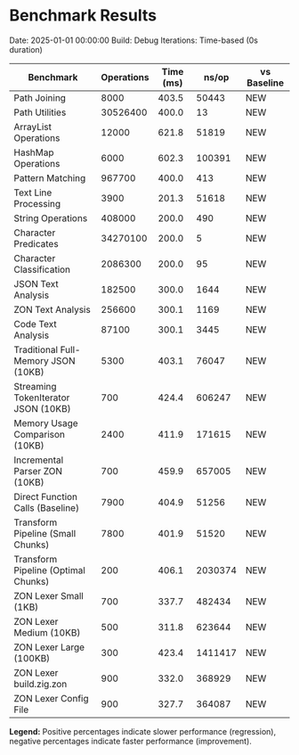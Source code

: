 # Benchmark Results

Date: 2025-01-01 00:00:00
Build: Debug
Iterations: Time-based (0s duration)

| Benchmark | Operations | Time (ms) | ns/op | vs Baseline |
|-----------|------------|-----------|-------|-------------|
| Path Joining | 8000 | 403.5 | 50443 | NEW |
| Path Utilities | 30526400 | 400.0 | 13 | NEW |
| ArrayList Operations | 12000 | 621.8 | 51819 | NEW |
| HashMap Operations | 6000 | 602.3 | 100391 | NEW |
| Pattern Matching | 967700 | 400.0 | 413 | NEW |
| Text Line Processing | 3900 | 201.3 | 51618 | NEW |
| String Operations | 408000 | 200.0 | 490 | NEW |
| Character Predicates | 34270100 | 200.0 | 5 | NEW |
| Character Classification | 2086300 | 200.0 | 95 | NEW |
| JSON Text Analysis | 182500 | 300.0 | 1644 | NEW |
| ZON Text Analysis | 256600 | 300.1 | 1169 | NEW |
| Code Text Analysis | 87100 | 300.1 | 3445 | NEW |
| Traditional Full-Memory JSON (10KB) | 5300 | 403.1 | 76047 | NEW |
| Streaming TokenIterator JSON (10KB) | 700 | 424.4 | 606247 | NEW |
| Memory Usage Comparison (10KB) | 2400 | 411.9 | 171615 | NEW |
| Incremental Parser ZON (10KB) | 700 | 459.9 | 657005 | NEW |
| Direct Function Calls (Baseline) | 7900 | 404.9 | 51256 | NEW |
| Transform Pipeline (Small Chunks) | 7800 | 401.9 | 51520 | NEW |
| Transform Pipeline (Optimal Chunks) | 200 | 406.1 | 2030374 | NEW |
| ZON Lexer Small (1KB) | 700 | 337.7 | 482434 | NEW |
| ZON Lexer Medium (10KB) | 500 | 311.8 | 623644 | NEW |
| ZON Lexer Large (100KB) | 300 | 423.4 | 1411417 | NEW |
| ZON Lexer build.zig.zon | 900 | 332.0 | 368929 | NEW |
| ZON Lexer Config File | 900 | 327.7 | 364087 | NEW |

**Legend:** Positive percentages indicate slower performance (regression), negative percentages indicate faster performance (improvement).
